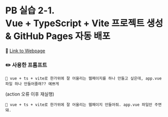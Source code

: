 # PB 실습 2-1. <br> Vue + TypeScript + Vite 프로젝트 생성 & GitHub Pages 자동 배포 

🔗 [Link to Webpage](https://ddaaan.github.io/PB-vue-static-page/)

### ✏️ 사용한 프롬프트

```text
💬 vue + ts + vite로 한가위에 잘 어울리는 웹페이지를 하나 만들고 싶은데, app.vue 파일 하나 만들어줄래?? 예쁘게
```
(action 오류 이후 재실행)
```text
💬 vue + ts + vite로 한가위에 잘 어울리는 웹페이지 만들어줘. app.vue 파일만 주면 돼.
```
